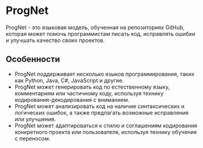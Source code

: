 # ProgNet
 
ProgNet - это языковая модель, обученная на репозиториях GitHub, которая может помочь программистам писать код, исправлять ошибки и улучшать качество своих проектов.
 
## Особенности
 
- ProgNet поддерживает несколько языков программирования, таких как Python, Java, C#, JavaScript и другие.
- ProgNet может генерировать код по естественному языку, комментариям или частичному коду, используя технику кодирования-декодирования с вниманием.
- ProgNet может анализировать код на наличие синтаксических и логических ошибок, а также предлагать возможные исправления или улучшения.
- ProgNet может адаптироваться к стилю и соглашениям кодирования конкретного проекта или пользователя, используя технику обучения с переносом.
